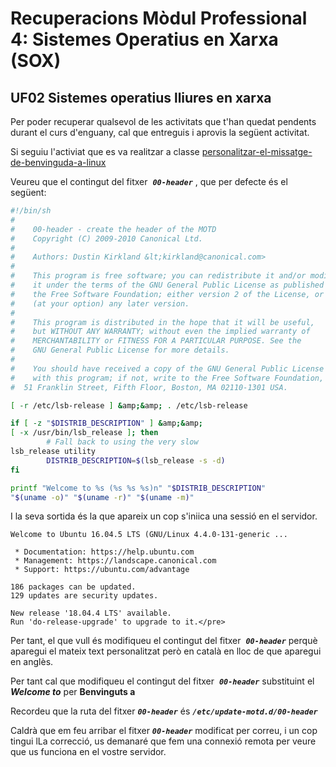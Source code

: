 # Recuperacions Mòdul Professional 4: Sistemes Operatius en Xarxa (SOX)

## UF02 Sistemes operatius lliures en xarxa

Per poder recuperar qualsevol de les activitats que t'han quedat pendents durant el
curs d'enguany, cal que entreguis i aprovis la següent activitat.

Si seguiu l'activiat que es va realitzar a classe
[personalitzar-el-missatge-de-benvinguda-a-linux](http://joanpardo.home.blog/smx2/com-personalitzar-el-missatge-de-benvinguda-a-linux/)

Veureu que el contingut del fitxer&nbsp; ***```00-header```*** , que per defecte és el següent:

```bash
#!/bin/sh
#
#    00-header - create the header of the MOTD
#    Copyright (C) 2009-2010 Canonical Ltd.
#
#    Authors: Dustin Kirkland &lt;kirkland@canonical.com>
#
#    This program is free software; you can redistribute it and/or modify
#    it under the terms of the GNU General Public License as published by
#    the Free Software Foundation; either version 2 of the License, or
#    (at your option) any later version.
#
#    This program is distributed in the hope that it will be useful,
#    but WITHOUT ANY WARRANTY; without even the implied warranty of
#    MERCHANTABILITY or FITNESS FOR A PARTICULAR PURPOSE. See the
#    GNU General Public License for more details.
#
#    You should have received a copy of the GNU General Public License along
#    with this program; if not, write to the Free Software Foundation, Inc.,
#  51 Franklin Street, Fifth Floor, Boston, MA 02110-1301 USA.

[ -r /etc/lsb-release ] &amp;&amp; . /etc/lsb-release

if [ -z "$DISTRIB_DESCRIPTION" ] &amp;&amp;
[ -x /usr/bin/lsb_release ]; then
        # Fall back to using the very slow
lsb_release utility
        DISTRIB_DESCRIPTION=$(lsb_release -s -d)
fi

printf "Welcome to %s (%s %s %s)n" "$DISTRIB_DESCRIPTION"
"$(uname -o)" "$(uname -r)" "$(uname -m)"
```

I la seva sortida és la que apareix un cop s'iniica una sessió en el servidor.

```bahs
Welcome to Ubuntu 16.04.5 LTS (GNU/Linux 4.4.0-131-generic ...

 * Documentation: https://help.ubuntu.com
 * Management: https://landscape.canonical.com
 * Support: https://ubuntu.com/advantage

186 packages can be updated.
129 updates are security updates.

New release '18.04.4 LTS' available.
Run 'do-release-upgrade' to upgrade to it.</pre>
```

Per tant, el que vull és modifiqueu el contingut del fitxer&nbsp; ***```00-header```*** perquè aparegui
el mateix text personalitzat però en català en lloc de que aparegui en anglès.

Per tant cal que modifiqueu el contingut del fitxer&nbsp; ***```00-header```*** substituint
el ***Welcome to*** per **Benvinguts a**

Recordeu que la ruta del fitxer ***```00-header```*** és ***```/etc/update-motd.d/00-header```***

Caldrà que em feu arribar el fitxer ***```00-header```*** modificat per correu, i un cop tingui lLa correcció,
us demanaré que fem una connexió remota per veure que us funciona en el vostre servidor.


